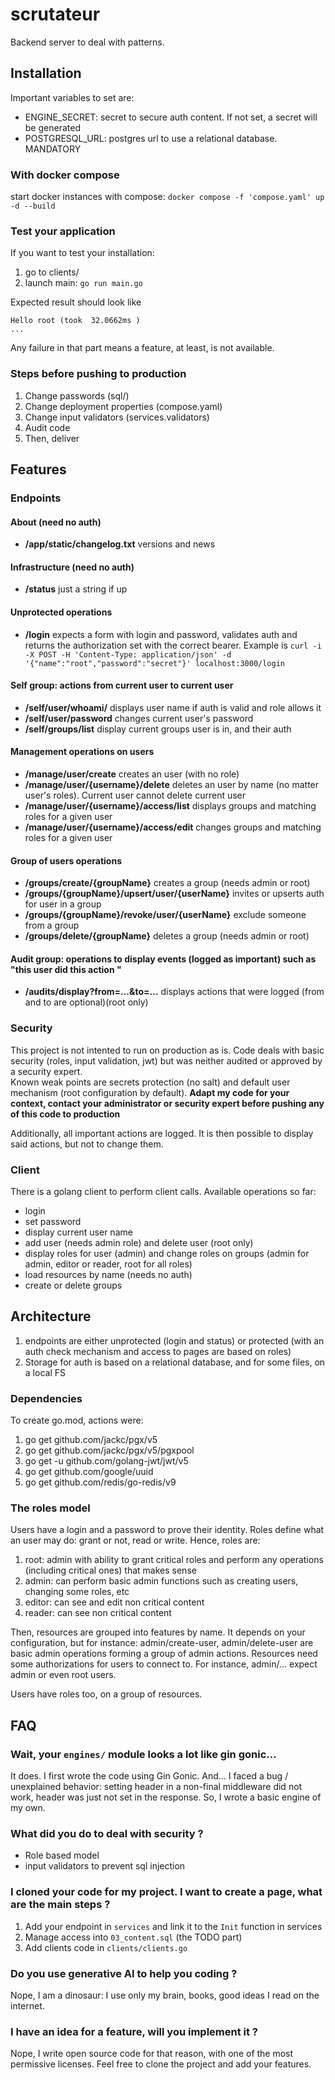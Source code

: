 # scrutateur
Backend server to deal with patterns. 

## Installation 

Important variables to set are:
* ENGINE_SECRET: secret to secure auth content. If not set, a secret will be generated 
* POSTGRESQL_URL: postgres url to use a relational database. MANDATORY

### With docker compose 
start docker instances with compose: `docker compose -f 'compose.yaml' up -d --build`

### Test your application

If you want to test your installation: 
1. go to clients/
2. launch main: `go run main.go`

Expected result should look like 

```
Hello root (took  32.0662ms )
...
```


Any failure in that part means a feature, at least, is not available.

### Steps before pushing to production 

1. Change passwords (sql/) 
2. Change deployment properties (compose.yaml)
3. Change input validators (services.validators)
4. Audit code
5. Then, deliver 

## Features

### Endpoints

#### About (need no auth)

* **/app/static/changelog.txt** versions and news

#### Infrastructure (need no auth) 
* **/status** just a string if up

#### Unprotected operations 
* **/login** expects a form with login and password, validates auth and returns the authorization set with the correct bearer. Example is `curl -i -X POST -H 'Content-Type: application/json' -d '{"name":"root","password":"secret"}' localhost:3000/login`

#### Self group: actions from current user to current user 
* **/self/user/whoami/** displays user name if auth is valid and role allows it
* **/self/user/password** changes current user's password
* **/self/groups/list** display current groups user is in, and their auth

#### Management operations on users

* **/manage/user/create** creates an user (with no role)
* **/manage/user/{username}/delete** deletes an user by name (no matter user's roles). Current user cannot delete current user
* **/manage/user/{username}/access/list** displays groups and matching roles for a given user
* **/manage/user/{username}/access/edit** changes groups and matching roles for a given user

#### Group of users operations

* **/groups/create/{groupName}** creates a group (needs admin or root)
* **/groups/{groupName}/upsert/user/{userName}** invites or upserts auth for user in a group
* **/groups/{groupName}/revoke/user/{userName}** exclude someone from a group
* **/groups/delete/{groupName}** deletes a group (needs admin or root)

#### Audit group: operations to display events (logged as important) such as "this user did this action "

* **/audits/display?from=...&to=...** displays actions that were logged (from and to are optional)(root only)

### Security

This project is not intented to run on production as is. 
Code deals with basic security (roles, input validation, jwt) but was neither audited or approved by a security expert.  
Known weak points are secrets protection (no salt) and default user mechanism (root configuration by default). 
**Adapt my code for your context, contact your administrator or security expert before pushing any of this code to production**


Additionally, all important actions are logged. 
It is then possible to display said actions, but not to change them. 


### Client

There is a golang client to perform client calls. 
Available operations so far: 
* login 
* set password
* display current user name
* add user (needs admin role) and delete user (root only)
* display roles for user (admin) and change roles on groups (admin for admin, editor or reader, root for all roles)
* load resources by name (needs no auth)
* create or delete groups

## Architecture

1. endpoints are either unprotected (login and status) or protected (with an auth check mechanism and access to pages are based on roles)
2. Storage for auth is based on a relational database, and for some files, on a local FS

### Dependencies

To create go.mod, actions were: 
1. go get github.com/jackc/pgx/v5
2. go get github.com/jackc/pgx/v5/pgxpool
3. go get -u github.com/golang-jwt/jwt/v5
4. go get github.com/google/uuid
5. go get github.com/redis/go-redis/v9   

### The roles model 

Users have a login and a password to prove their identity. 
Roles define what an user may do: grant or not, read or write. 
Hence, roles are: 
1. root: admin with ability to grant critical roles and perform any operations (including critical ones) that makes sense
2. admin: can perform basic admin functions such as creating users, changing some roles, etc
3. editor: can see and edit non critical content 
4. reader: can see non critical content


Then, resources are grouped into features by name. 
It depends on your configuration, but for instance: admin/create-user, admin/delete-user are basic admin operations forming a group of admin actions. 
Resources need some authorizations for users to connect to. 
For instance, admin/... expect admin or even root users. 


Users have roles too, on a group of resources. 


## FAQ 

### Wait, your `engines/` module looks a lot like gin gonic...

It does. 
I first wrote the code using Gin Gonic. 
And... 
I faced a bug / unexplained behavior: setting header in a non-final middleware did not work, header was just not set in the response.
So, I wrote a basic engine of my own. 

### What did you do to deal with security ? 

* Role based model
* input validators to prevent sql injection 

### I cloned your code for my project. I want to create a page, what are the main steps ?

1. Add your endpoint in `services` and link it to the `Init` function in services
2. Manage access into `03_content.sql` (the TODO part)
3. Add clients code in `clients/clients.go`

### Do you use generative AI to help you coding ? 

Nope, I am a dinosaur: I use only my brain, books, good ideas I read on the internet. 

### I have an idea for a feature, will you implement it ? 

Nope, I write open source code for that reason, with one of the most permissive licenses.
Feel free to clone the project and add your features. 